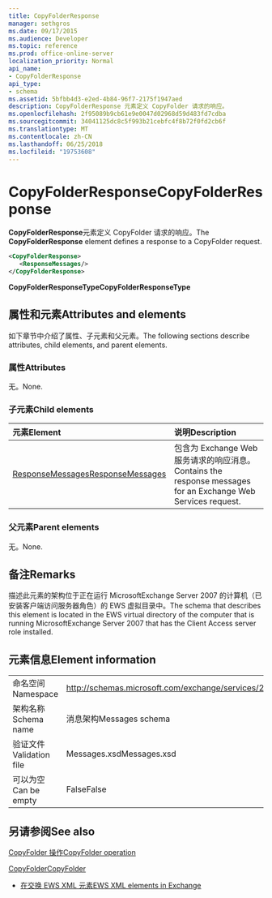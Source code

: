 ```yaml
---
title: CopyFolderResponse
manager: sethgros
ms.date: 09/17/2015
ms.audience: Developer
ms.topic: reference
ms.prod: office-online-server
localization_priority: Normal
api_name:
- CopyFolderResponse
api_type:
- schema
ms.assetid: 5bfbb4d3-e2ed-4b84-96f7-2175f1947aed
description: CopyFolderResponse 元素定义 CopyFolder 请求的响应。
ms.openlocfilehash: 2f95089b9cb61e9e0047d02968d59d483fd7cdba
ms.sourcegitcommit: 34041125dc8c5f993b21cebfc4f8b72f0fd2cb6f
ms.translationtype: MT
ms.contentlocale: zh-CN
ms.lasthandoff: 06/25/2018
ms.locfileid: "19753608"
---
```

# <a name="copyfolderresponse"></a><span data-ttu-id="d063c-103">CopyFolderResponse</span><span class="sxs-lookup"><span data-stu-id="d063c-103">CopyFolderResponse</span></span>

<span data-ttu-id="d063c-104">**CopyFolderResponse**元素定义 CopyFolder 请求的响应。</span><span class="sxs-lookup"><span data-stu-id="d063c-104">The **CopyFolderResponse** element defines a response to a CopyFolder request.</span></span> 
  
```xml
<CopyFolderResponse>
   <ResponseMessages/>
</CopyFolderResponse>
```

 <span data-ttu-id="d063c-105">**CopyFolderResponseType**</span><span class="sxs-lookup"><span data-stu-id="d063c-105">**CopyFolderResponseType**</span></span>
## <a name="attributes-and-elements"></a><span data-ttu-id="d063c-106">属性和元素</span><span class="sxs-lookup"><span data-stu-id="d063c-106">Attributes and elements</span></span>

<span data-ttu-id="d063c-107">如下章节中介绍了属性、子元素和父元素。</span><span class="sxs-lookup"><span data-stu-id="d063c-107">The following sections describe attributes, child elements, and parent elements.</span></span>
  
### <a name="attributes"></a><span data-ttu-id="d063c-108">属性</span><span class="sxs-lookup"><span data-stu-id="d063c-108">Attributes</span></span>

<span data-ttu-id="d063c-109">无。</span><span class="sxs-lookup"><span data-stu-id="d063c-109">None.</span></span>
  
### <a name="child-elements"></a><span data-ttu-id="d063c-110">子元素</span><span class="sxs-lookup"><span data-stu-id="d063c-110">Child elements</span></span>

|<span data-ttu-id="d063c-111">**元素**</span><span class="sxs-lookup"><span data-stu-id="d063c-111">**Element**</span></span>|<span data-ttu-id="d063c-112">**说明**</span><span class="sxs-lookup"><span data-stu-id="d063c-112">**Description**</span></span>|
|:-----|:-----|
|[<span data-ttu-id="d063c-113">ResponseMessages</span><span class="sxs-lookup"><span data-stu-id="d063c-113">ResponseMessages</span></span>](responsemessages.md) <br/> |<span data-ttu-id="d063c-114">包含为 Exchange Web 服务请求的响应消息。</span><span class="sxs-lookup"><span data-stu-id="d063c-114">Contains the response messages for an Exchange Web Services request.</span></span>  <br/> |
   
### <a name="parent-elements"></a><span data-ttu-id="d063c-115">父元素</span><span class="sxs-lookup"><span data-stu-id="d063c-115">Parent elements</span></span>

<span data-ttu-id="d063c-116">无。</span><span class="sxs-lookup"><span data-stu-id="d063c-116">None.</span></span>
  
## <a name="remarks"></a><span data-ttu-id="d063c-117">备注</span><span class="sxs-lookup"><span data-stu-id="d063c-117">Remarks</span></span>

<span data-ttu-id="d063c-118">描述此元素的架构位于正在运行 MicrosoftExchange Server 2007 的计算机（已安装客户端访问服务器角色）的 EWS 虚拟目录中。</span><span class="sxs-lookup"><span data-stu-id="d063c-118">The schema that describes this element is located in the EWS virtual directory of the computer that is running MicrosoftExchange Server 2007 that has the Client Access server role installed.</span></span>
  
## <a name="element-information"></a><span data-ttu-id="d063c-119">元素信息</span><span class="sxs-lookup"><span data-stu-id="d063c-119">Element information</span></span>

|||
|:-----|:-----|
|<span data-ttu-id="d063c-120">命名空间</span><span class="sxs-lookup"><span data-stu-id="d063c-120">Namespace</span></span>  <br/> |http://schemas.microsoft.com/exchange/services/2006/messages  <br/> |
|<span data-ttu-id="d063c-121">架构名称</span><span class="sxs-lookup"><span data-stu-id="d063c-121">Schema name</span></span>  <br/> |<span data-ttu-id="d063c-122">消息架构</span><span class="sxs-lookup"><span data-stu-id="d063c-122">Messages schema</span></span>  <br/> |
|<span data-ttu-id="d063c-123">验证文件</span><span class="sxs-lookup"><span data-stu-id="d063c-123">Validation file</span></span>  <br/> |<span data-ttu-id="d063c-124">Messages.xsd</span><span class="sxs-lookup"><span data-stu-id="d063c-124">Messages.xsd</span></span>  <br/> |
|<span data-ttu-id="d063c-125">可以为空</span><span class="sxs-lookup"><span data-stu-id="d063c-125">Can be empty</span></span>  <br/> |<span data-ttu-id="d063c-126">False</span><span class="sxs-lookup"><span data-stu-id="d063c-126">False</span></span>  <br/> |
   
## <a name="see-also"></a><span data-ttu-id="d063c-127">另请参阅</span><span class="sxs-lookup"><span data-stu-id="d063c-127">See also</span></span>



[<span data-ttu-id="d063c-128">CopyFolder 操作</span><span class="sxs-lookup"><span data-stu-id="d063c-128">CopyFolder operation</span></span>](copyfolder-operation.md)
  
[<span data-ttu-id="d063c-129">CopyFolder</span><span class="sxs-lookup"><span data-stu-id="d063c-129">CopyFolder</span></span>](copyfolder.md)


- [<span data-ttu-id="d063c-130">在交换 EWS XML 元素</span><span class="sxs-lookup"><span data-stu-id="d063c-130">EWS XML elements in Exchange</span></span>](ews-xml-elements-in-exchange.md)

